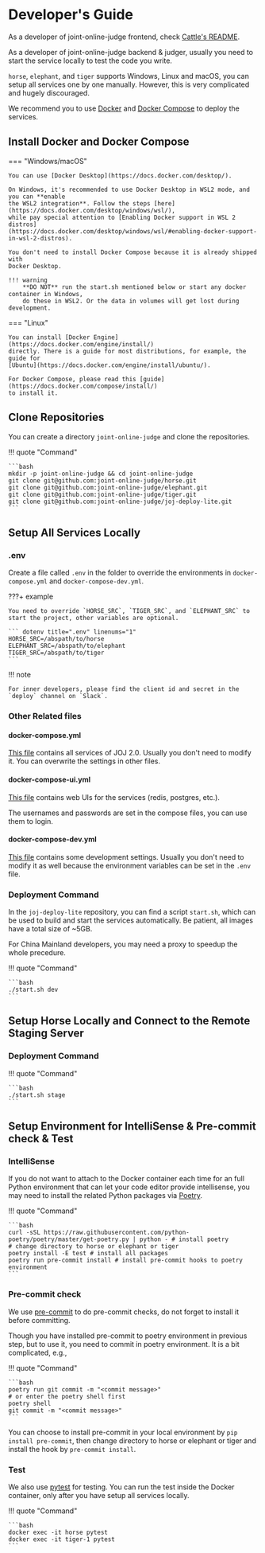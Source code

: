 # Developer's Guide

As a developer of joint-online-judge frontend, check [Cattle's README](https://github.com/joint-online-judge/cattle).

As a developer of joint-online-judge backend & judger, usually you need to start the service locally
to test the code you write.

`horse`, `elephant`, and `tiger` supports Windows, Linux and macOS, you can setup all services one by one
manually. However, this is very complicated and hugely discouraged.

We recommend you to use [Docker](https://docs.docker.com/get-started/overview/) and
[Docker Compose](https://docs.docker.com/compose/) to deploy the services.

## Install Docker and Docker Compose

=== "Windows/macOS"

    You can use [Docker Desktop](https://docs.docker.com/desktop/).

    On Windows, it's recommended to use Docker Desktop in WSL2 mode, and you can **enable
    the WSL2 integration**. Follow the steps [here](https://docs.docker.com/desktop/windows/wsl/),
    while pay special attention to [Enabling Docker support in WSL 2 distros]
    (https://docs.docker.com/desktop/windows/wsl/#enabling-docker-support-in-wsl-2-distros).

    You don't need to install Docker Compose because it is already shipped with
    Docker Desktop.

    !!! warning
        **DO NOT** run the start.sh mentioned below or start any docker container in Windows,
        do these in WSL2. Or the data in volumes will get lost during development.

=== "Linux"

    You can install [Docker Engine](https://docs.docker.com/engine/install/)
    directly. There is a guide for most distributions, for example, the guide for
    [Ubuntu](https://docs.docker.com/engine/install/ubuntu/).

    For Docker Compose, please read this [guide](https://docs.docker.com/compose/install/)
    to install it.

## Clone Repositories

You can create a directory `joint-online-judge` and clone the repositories.

!!! quote "Command"

    ```bash
    mkdir -p joint-online-judge && cd joint-online-judge
    git clone git@github.com:joint-online-judge/horse.git
    git clone git@github.com:joint-online-judge/elephant.git
    git clone git@github.com:joint-online-judge/tiger.git
    git clone git@github.com:joint-online-judge/joj-deploy-lite.git
    ```

## Setup All Services Locally

### .env

Create a file called `.env` in the folder to override the environments in `docker-compose.yml` and `docker-compose-dev.yml`.

???+ example

    You need to override `HORSE_SRC`, `TIGER_SRC`, and `ELEPHANT_SRC` to start the project, other variables are optional.

    ``` dotenv title=".env" linenums="1"
    HORSE_SRC=/abspath/to/horse
    ELEPHANT_SRC=/abspath/to/elephant
    TIGER_SRC=/abspath/to/tiger
    ```

!!! note

    For inner developers, please find the client id and secret in the `deploy` channel on `Slack`.

### Other Related files

#### docker-compose.yml

[This file](https://github.com/joint-online-judge/joj-deploy-lite/blob/master/docker-compose.yml) contains all services of JOJ 2.0. Usually you don't need to modify it. You can overwrite the settings in other files.

#### docker-compose-ui.yml

[This file](https://github.com/joint-online-judge/joj-deploy-lite/blob/master/docker-compose-ui.yml) contains web UIs for the services (redis, postgres, etc.).

The usernames and passwords are set in the compose files, you can use them to login.

#### docker-compose-dev.yml

[This file](https://github.com/joint-online-judge/joj-deploy-lite/blob/master/docker-compose-dev.yml) contains some development settings. Usually you don't need to modify it as well because the environment variables can be set in the `.env` file.

### Deployment Command

In the `joj-deploy-lite` repository, you can find a script `start.sh`, which can be used to build and start the services automatically.
Be patient, all images have a total size of ~5GB.

For China Mainland developers, you may need a proxy to speedup the whole precedure.

!!! quote "Command"

    ```bash
    ./start.sh dev
    ```

## Setup Horse Locally and Connect to the Remote Staging Server

### Deployment Command

!!! quote "Command"

    ```bash
    ./start.sh stage
    ```

## Setup Environment for IntelliSense & Pre-commit check & Test

### IntelliSense

If you do not want to attach to the Docker container each time for an full Python environment that can let your code editor provide intellisense, you may need to install the related Python packages via [Poetry](https://python-poetry.org/).

!!! quote "Command"

    ```bash
    curl -sSL https://raw.githubusercontent.com/python-poetry/poetry/master/get-poetry.py | python - # install poetry
    # change directory to horse or elephant or tiger
    poetry install -E test # install all packages
    poetry run pre-commit install # install pre-commit hooks to poetry environment
    ```

### Pre-commit check

We use [pre-commit](https://pre-commit.com/) to do pre-commit checks, do not forget to install it before committing.

Though you have installed pre-commit to poetry environment in previous step, but to use it,
you need to commit in poetry environment. It is a bit complicated, e.g.,

!!! quote "Command"

    ```bash
    poetry run git commit -m "<commit message>"
    # or enter the poetry shell first
    poetry shell
    git commit -m "<commit message>"
    ```

You can choose to install pre-commit in your local environment by `pip install pre-commit`, then change directory to
horse or elephant or tiger and install the hook by `pre-commit install`.

### Test

We also use [pytest](https://docs.pytest.org/) for testing. You can run the test inside the Docker container,
only after you have setup all services locally.

!!! quote "Command"

    ```bash
    docker exec -it horse pytest
    docker exec -it tiger-1 pytest
    ```
